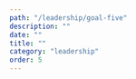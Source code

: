 ```yaml
---
path: "/leadership/goal-five"
description: ""
date: ""
title: ""
category: "leadership"
order: 5
---
```

